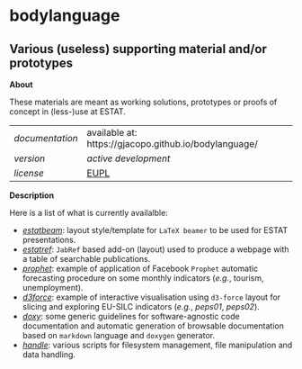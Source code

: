 bodylanguage
============

Various (useless) supporting material and/or prototypes
---

**About**

These materials are meant as working solutions, prototypes or proofs of concept in (less-)use at ESTAT.

<table align="center">
    <tr> <td align="left"><i>documentation</i></td> <td align="left">available at: https://gjacopo.github.io/bodylanguage/</td> </tr> 
    <tr> <td align="left"><i>version</i></td> <td align="left"><i>active development</i> </td> </tr> 
    <tr> <td align="left"><i>license</i></td> <td align="left"><a href="https://joinup.ec.europa.eu/sites/default/files/eupl1.1.-licence-en_0.pdfEUPL">EUPL</a> </td> </tr> 
</table>

**Description**

Here is a list of what is currently availalble:

* [_estatbeam_](estatbeam): layout style/template for `LaTeX beamer` to be used for ESTAT presentations.
* [_estatref_](estatref): `JabRef` based add-on (layout) used to produce a webpage with a table of searchable publications.
* [_prophet_](prophet): example of application of Facebook `Prophet` automatic forecasting procedure on some monthly indicators (_e.g._, tourism, unemployment).
* [_d3force_](d3force): example of interactive visualisation using `d3-force` layout for slicing and exploring  EU-SILC indicators (_e.g._, _peps01_, _peps02_).
* [_doxy_](doxy): some generic guidelines for software-agnostic code documentation and automatic generation of browsable documentation based on `markdown` language and `doxygen` generator.
* [_handle_](handle): various scripts for filesystem management, file manipulation and data handling.
